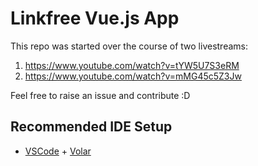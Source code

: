 # Linkfree Vue.js App

This repo was started over the course of two livestreams:

1. https://www.youtube.com/watch?v=tYW5U7S3eRM
2. https://www.youtube.com/watch?v=mMG45c5Z3Jw

Feel free to raise an issue and contribute :D

## Recommended IDE Setup

- [VSCode](https://code.visualstudio.com/) + [Volar](https://marketplace.visualstudio.com/items?itemName=johnsoncodehk.volar)
